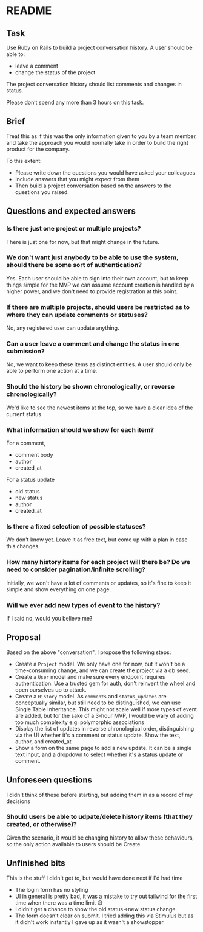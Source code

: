 # README

## Task
Use Ruby on Rails to build a project conversation history. A user should be able to:

- leave a comment
- change the status of the project

The project conversation history should list comments and changes in status. 

Please don’t spend any more than 3 hours on this task.

## Brief

Treat this as if this was the only information given to you by a team member, and take the approach you would normally take in order to build the right product for the company. 

To this extent:

- Please write down the questions you would have asked your colleagues
- Include answers that you might expect from them
- Then build a project conversation based on the answers to the questions you raised.

## Questions and expected answers
### Is there just one project or multiple projects?
There is just one for now, but that might change in the future. 

### We don't want just anybody to be able to use the system, should there be some sort of authentication?
Yes. Each user should be able to sign into their own account, but to keep things simple for the MVP we can assume account creation is handled by a higher power, and we don't need to provide registration at this point. 

### If there are multiple projects, should users be restricted as to where they can update comments or statuses?
No, any registered user can update anything. 

### Can a user leave a comment and change the status in one submission?
No, we want to keep these items as distinct entities. A user should only be able to perform one action at a time.

### Should the history be shown chronologically, or reverse chronologically? 
We'd like to see the newest items at the top, so we have a clear idea of the current status

### What information should we show for each item?
For a comment, 
- comment body
- author
- created_at

For a status update
- old status
- new status
- author
- created_at

### Is there a fixed selection of possible statuses?
We don't know yet. Leave it as free text, but come up with a plan in case this changes.

### How many history items for each project will there be? Do we need to consider pagination/infinite scrolling?
Initially, we won't have a lot of comments or updates, so it's fine to keep it simple and show everything on one page. 

### Will we ever add new types of event to the history? 
If I said no, would you believe me? 




## Proposal
Based on the above "conversation", I propose the following steps:
- Create a `Project` model. We only have one for now, but it won't be a time-consuming change, and we can create the project via a db seed. 
- Create a `User` model and make sure every endpoint requires authentication. Use a trusted gem for auth, don't reinvent the wheel and open ourselves up to attack. 
- Create a `History` model. As `comments` and `status_updates` are conceptually similar, but still need to be distinguished, we can use Single Table Inheritance. This might not scale well if more types of event are added, but for the sake of a 3-hour MVP, I would be wary of adding too much complexity e.g. polymorphic associations
- Display the list of updates in reverse chronological order, distinguishing via the UI whether it's a comment or status update. Show the text, author, and created_at
- Show a form on the same page to add a new update. It can be a single text input, and a dropdown to select whether it's a status update or comment. 

## Unforeseen questions
I didn't think of these before starting, but adding them in as a record of my decisions
### Should users be able to udpate/delete history items (that they created, or otherwise)?
Given the scenario, it would be changing history to allow these behaviours, so the only action available to users should be Create

## Unfinished bits
This is the stuff I didn't get to, but would have done next if I'd had time
- The login form has no styling
- UI in general is pretty bad, it was a mistake to try out tailwind for the first time when there was a time limit 😅
- I didn't get a chance to show the old status->new status change. 
- The form doesn't clear on submit. I tried adding this via Stimulus but as it didn't work instantly I gave up as it wasn't a showstopper
